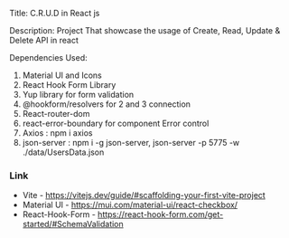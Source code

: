 Title: C.R.U.D in React js

Description: Project That showcase the usage of Create, Read, Update & Delete API in react

Dependencies Used:

1. Material UI and Icons
2. React Hook Form Library
3. Yup library for form validation
4. @hookform/resolvers for 2 and 3 connection
5. React-router-dom
6. react-error-boundary for component Error control
7. Axios : npm i axios
8. json-server : npm i -g json-server, json-server -p 5775 -w ./data/UsersData.json

### Link

- Vite - https://vitejs.dev/guide/#scaffolding-your-first-vite-project
- Material UI - https://mui.com/material-ui/react-checkbox/
- React-Hook-Form - https://react-hook-form.com/get-started/#SchemaValidation
